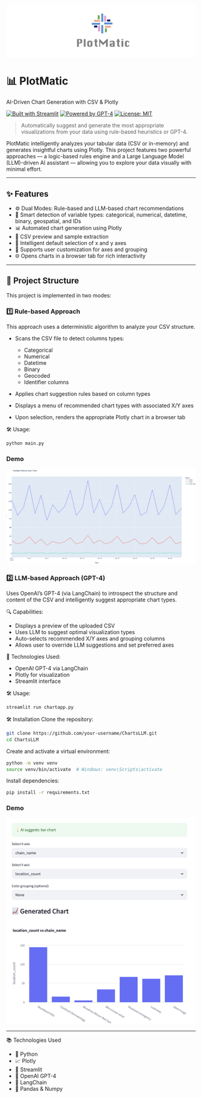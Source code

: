 ![Alt text](images/PlotMatic_logo.png)

# 📊 PlotMatic 
AI-Driven Chart Generation with CSV & Plotly

[![Built with Streamlit](https://img.shields.io/badge/Built%20with-Streamlit-orange?logo=streamlit&style=flat-square)](https://streamlit.io/)
[![Powered by GPT-4](https://img.shields.io/badge/Powered%20by-GPT--4-blue?logo=openai&style=flat-square)](https://openai.com/)
[![License: MIT](https://img.shields.io/badge/License-MIT-green.svg)](LICENSE)

> Automatically suggest and generate the most appropriate visualizations from your data using rule-based heuristics or GPT-4.

PlotMatic intelligently analyzes your tabular data (CSV or in-memory) and generates insightful charts using Plotly. This project features two powerful approaches — a logic-based rules engine and a Large Language Model (LLM)-driven AI assistant — allowing you to explore your data visually with minimal effort.

---

## ✨ Features

- ⚙️ Dual Modes: Rule-based and LLM-based chart recommendations
- 🧠 Smart detection of variable types: categorical, numerical, datetime, binary, geospatial, and IDs
- 📊 Automated chart generation using Plotly
- 🧾 CSV preview and sample extraction
- 🎯 Intelligent default selection of x and y axes
- 🔄 Supports user customization for axes and grouping
- 🌐 Opens charts in a browser tab for rich interactivity

---

## 📁 Project Structure

This project is implemented in two modes:

### 1️⃣ Rule-based Approach

This approach uses a deterministic algorithm to analyze your CSV structure.

- Scans the CSV file to detect columns types:
  - Categorical
  - Numerical
  - Datetime
  - Binary
  - Geocoded
  - Identifier columns

- Applies chart suggestion rules based on column types
- Displays a menu of recommended chart types with associated X/Y axes
- Upon selection, renders the appropriate Plotly chart in a browser tab

🛠️ Usage:

```bash
python main.py
```

### Demo
![Alt text](images/chartsRules.gif)

### 2️⃣ LLM-based Approach (GPT-4)

Uses OpenAI’s GPT-4 (via LangChain) to introspect the structure and content of the CSV and intelligently suggest appropriate chart types.

🔍 Capabilities:

- Displays a preview of the uploaded CSV
- Uses LLM to suggest optimal visualization types
- Auto-selects recommended X/Y axes and grouping columns
- Allows user to override LLM suggestions and set preferred axes
  
🧠 Technologies Used:

- OpenAI GPT-4 via LangChain
- Plotly for visualization
- Streamlit interface

🛠️ Usage:

```bash
streamlit run chartapp.py
```

🛠️ Installation
Clone the repository:
```bash
git clone https://github.com/your-username/ChartsLLM.git
cd ChartsLLM
```

Create and activate a virtual environment:
```bash
python -m venv venv
source venv/bin/activate  # Windows: venv\Scripts\activate
```

Install dependencies:
```bash
pip install -r requirements.txt
```

### Demo
![Alt text](images/chartsLLM.gif)

---
📚 Technologies Used
- 🐍 Python
- 📈 Plotly
- 🎨 Streamlit
- 🤖 OpenAI GPT-4
- 🧩 LangChain
- 🧹 Pandas & Numpy
